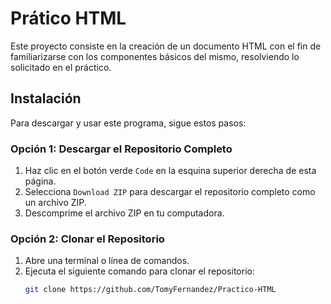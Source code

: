 # Prático HTML

Este proyecto consiste en la creación de un documento HTML con el fin de familiarizarse con los componentes básicos del mismo, resolviendo lo solicitado en el práctico.



## Instalación

Para descargar y usar este programa, sigue estos pasos:

### Opción 1: Descargar el Repositorio Completo

1. Haz clic en el botón verde `Code` en la esquina superior derecha de esta página.
2. Selecciona `Download ZIP` para descargar el repositorio completo como un archivo ZIP.
3. Descomprime el archivo ZIP en tu computadora.

### Opción 2: Clonar el Repositorio

1. Abre una terminal o línea de comandos.
2. Ejecuta el siguiente comando para clonar el repositorio:
   ```bash
   git clone https://github.com/TomyFernandez/Practico-HTML

